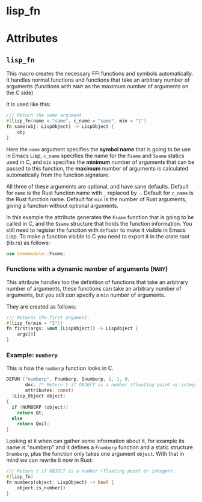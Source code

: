 # lisp_fn
# Attributes

## `lisp_fn`

This macro creates the necessary FFI functions and symbols
automatically.  It handles normal functions and functions that take an
arbitrary number of arguments (functions with `MANY` as the maximum
number of arguments on the C side)

It is used like this:

```rust
/// Return the same argument
#[lisp_fn(name = "same", c_name = "same", min = "1"]
fn same(obj: LispObject) -> LispObject {
    obj
}
```

Here the `name` argument specifies the **symbol name** that is going
to be use in Emacs Lisp, `c_name` specifies the name for the `Fsame`
and `Ssame` statics used in C, and `min` specifies the **minimum**
number of arguments that can be passed to this function, the
**maximum** number of arguments is calculated automatically from the
function signature.

All three of these arguments are optional, and have sane defaults.
Default for `name` is the Rust function name with `_` replaced by `-`.
Default for `c_name` is the Rust function name.  Default for `min` is
the number of Rust arguments, giving a function without optional
arguments.

In this example the attribute generates the `Fsame` function that is
going to be called in C, and the `Ssame` structure that holds the
function information. You still need to register the function with
`defsubr` to make it visible in Emacs Lisp. To make a function visible
to C you need to export it in the crate root (lib.rs) as follows:

```rust
use somemodule::Fsome;
```

### Functions with a dynamic number of arguments (`MANY`)

This attribute handles too the definition of functions that take an
arbitrary number of arguments, these functions can take an arbitrary
number of arguments, but you *still can* specify a `min` number of
arguments.

They are created as follows:

```rust
/// Returns the first argument.
#[lisp_fn(min = "1")]
fn first(args: &mut [LispObject]) -> LispObject {
    args[0]
}
```

### Example: `numberp`

This is how the `numberp` function looks in C.

```c
DEFUN ("numberp", Fnumberp, Snumberp, 1, 1, 0,
       doc: /* Return t if OBJECT is a number (floating point or integer).  */
       attributes: const)
  (Lisp_Object object)
{
  if (NUMBERP (object))
    return Qt;
  else
    return Qnil;
}
```

Looking at it when can gather some information about it, for example its
name is "numberp" and it defines a `Fnumberp` function and a static
structure `Snumberp`, plus the function only takes one argument
`object`. With that in mind we can rewrite it now in Rust:

```rust
/// Return t if OBJECT is a number (floating point or integer).
#[lisp_fn]
fn numberp(object: LispObject) -> bool {
    object.is_number()
}
```
